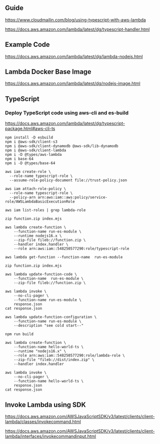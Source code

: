 ## Guide

https://www.cloudmailin.com/blog/using-typescript-with-aws-lambda

https://docs.aws.amazon.com/lambda/latest/dg/typescript-handler.html

## Example Code

https://docs.aws.amazon.com/lambda/latest/dg/lambda-nodejs.html

## Lambda Docker Base Image

https://docs.aws.amazon.com/lambda/latest/dg/nodejs-image.html

## TypeScript

### Deploy TypeScript code using aws-cli and es-build

https://docs.aws.amazon.com/lambda/latest/dg/typescript-package.html#aws-cli-ts

```shell
npm install -D esbuild
npm i @aws-sdk/client-s3
npm i @aws-sdk/client-dynamodb @aws-sdk/lib-dynamodb
npm i @aws-sdk/client-lambda
npm i -D @types/aws-lambda
npm i base-64
npm i -D @types/base-64
```

```shell
aws iam create-role \
  --role-name typescript-role \
  --assume-role-policy-document file://trust-policy.json

aws iam attach-role-policy \
  --role-name typescript-role \
  --policy-arn arn:aws:iam::aws:policy/service-role/AWSLambdaBasicExecutionRole

aws iam list-roles | grep lambda-role

zip function.zip index.mjs

aws lambda create-function \
    --function-name run-es-module \
    --runtime nodejs16.x \
    --zip-file fileb://function.zip \
    --handler index.handler \
    --role arn:aws:iam::548250577290:role/typescript-role

aws lambda get-function --function-name  run-es-module

zip function.zip index.mjs

aws lambda update-function-code \
    --function-name  run-es-module \
    --zip-file fileb://function.zip \

aws lambda invoke \
    --no-cli-pager \
    --function-name run-es-module \
    response.json
cat response.json

aws lambda update-function-configuration \
    --function-name run-es-module \
    --description "see cold start--"
```

```shell
npm run build

aws lambda create-function \
    --function-name hello-world-ts \
    --runtime "nodejs16.x" \
    --role arn:aws:iam::548250577290:role/lambda-role \
    --zip-file "fileb://dist/index.zip" \
    --handler index.handler

aws lambda invoke \
    --no-cli-pager \
    --function-name hello-world-ts \
    response.json
cat response.json
```

## Invoke Lambda using SDK

https://docs.aws.amazon.com/AWSJavaScriptSDK/v3/latest/clients/client-lambda/classes/invokecommand.html

https://docs.aws.amazon.com/AWSJavaScriptSDK/v3/latest/clients/client-lambda/interfaces/invokecommandinput.html
